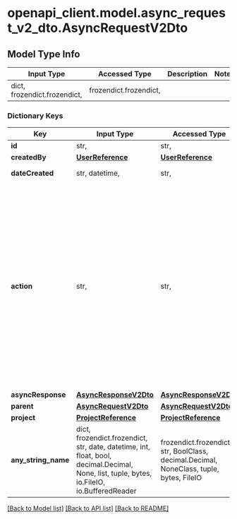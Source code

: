 # openapi_client.model.async_request_v2_dto.AsyncRequestV2Dto

## Model Type Info
Input Type | Accessed Type | Description | Notes
------------ | ------------- | ------------- | -------------
dict, frozendict.frozendict,  | frozendict.frozendict,  |  | 

### Dictionary Keys
Key | Input Type | Accessed Type | Description | Notes
------------ | ------------- | ------------- | ------------- | -------------
**id** | str,  | str,  |  | [optional] 
**createdBy** | [**UserReference**](UserReference.md) | [**UserReference**](UserReference.md) |  | [optional] 
**dateCreated** | str, datetime,  | str,  |  | [optional] value must conform to RFC-3339 date-time
**action** | str,  | str,  |  | [optional] must be one of ["PRE_ANALYSE", "POST_ANALYSE", "COMPARE_ANALYSE", "PARENT_ANALYSE", "PRE_TRANSLATE", "ASYNC_TRANSLATE", "IMPORT_JOB", "IMPORT_FILE", "ALIGN", "EXPORT_TMX_BY_QUERY", "EXPORT_TMX", "IMPORT_TMX", "INSERT_INTO_TM", "DELETE_TM", "CLEAR_TM", "QA", "QA_V3", "UPDATE_CONTINUOUS_JOB", "UPDATE_SOURCE", "UPDATE_TARGET", "EXTRACT_CLEANED_TMS", "GLOSSARY_PUT", "GLOSSARY_DELETE", "CREATE_PROJECT", "EXPORT_COMPLETE_FILE", ] 
**asyncResponse** | [**AsyncResponseV2Dto**](AsyncResponseV2Dto.md) | [**AsyncResponseV2Dto**](AsyncResponseV2Dto.md) |  | [optional] 
**parent** | [**AsyncRequestV2Dto**](AsyncRequestV2Dto.md) | [**AsyncRequestV2Dto**](AsyncRequestV2Dto.md) |  | [optional] 
**project** | [**ProjectReference**](ProjectReference.md) | [**ProjectReference**](ProjectReference.md) |  | [optional] 
**any_string_name** | dict, frozendict.frozendict, str, date, datetime, int, float, bool, decimal.Decimal, None, list, tuple, bytes, io.FileIO, io.BufferedReader | frozendict.frozendict, str, BoolClass, decimal.Decimal, NoneClass, tuple, bytes, FileIO | any string name can be used but the value must be the correct type | [optional]

[[Back to Model list]](../../README.md#documentation-for-models) [[Back to API list]](../../README.md#documentation-for-api-endpoints) [[Back to README]](../../README.md)

